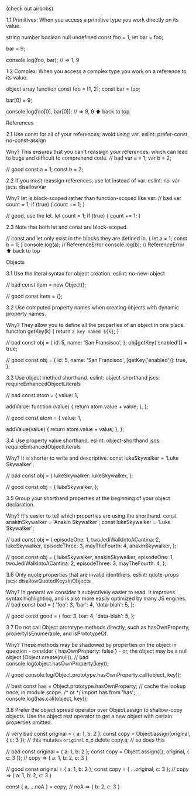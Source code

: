 (check out airbnbs)

1.1 Primitives: When you access a primitive type you work directly on its value.

string
number
boolean
null
undefined
const foo = 1;
let bar = foo;

bar = 9;

console.log(foo, bar); // => 1, 9

1.2 Complex: When you access a complex type you work on a reference to its value.

object
array
function
const foo = [1, 2];
const bar = foo;

bar[0] = 9;

console.log(foo[0], bar[0]); // => 9, 9
⬆ back to top

References


2.1 Use const for all of your references; avoid using var. eslint: prefer-const, no-const-assign

Why? This ensures that you can't reassign your references, which can lead to bugs and difficult to comprehend code.
// bad
var a = 1;
var b = 2;

// good
const a = 1;
const b = 2;

2.2 If you must reassign references, use let instead of var. eslint: no-var jscs: disallowVar

Why? let is block-scoped rather than function-scoped like var.
// bad
var count = 1;
if (true) {
  count += 1;
}

// good, use the let.
let count = 1;
if (true) {
  count += 1;
}

2.3 Note that both let and const are block-scoped.

// const and let only exist in the blocks they are defined in.
{
  let a = 1;
  const b = 1;
}
console.log(a); // ReferenceError
console.log(b); // ReferenceError
⬆ back to top

Objects


3.1 Use the literal syntax for object creation. eslint: no-new-object

// bad
const item = new Object();

// good
const item = {};

3.2 Use computed property names when creating objects with dynamic property names.

Why? They allow you to define all the properties of an object in one place.
function getKey(k) {
  return `a key named ${k}`;
}

// bad
const obj = {
  id: 5,
  name: 'San Francisco',
};
obj[getKey('enabled')] = true;

// good
const obj = {
  id: 5,
  name: 'San Francisco',
  [getKey('enabled')]: true,
};

3.3 Use object method shorthand. eslint: object-shorthand jscs: requireEnhancedObjectLiterals

// bad
const atom = {
  value: 1,

  addValue: function (value) {
    return atom.value + value;
  },
};

// good
const atom = {
  value: 1,

  addValue(value) {
    return atom.value + value;
  },
};

3.4 Use property value shorthand. eslint: object-shorthand jscs: requireEnhancedObjectLiterals

Why? It is shorter to write and descriptive.
const lukeSkywalker = 'Luke Skywalker';

// bad
const obj = {
  lukeSkywalker: lukeSkywalker,
};

// good
const obj = {
  lukeSkywalker,
};

3.5 Group your shorthand properties at the beginning of your object declaration.

Why? It's easier to tell which properties are using the shorthand.
const anakinSkywalker = 'Anakin Skywalker';
const lukeSkywalker = 'Luke Skywalker';

// bad
const obj = {
  episodeOne: 1,
  twoJediWalkIntoACantina: 2,
  lukeSkywalker,
  episodeThree: 3,
  mayTheFourth: 4,
  anakinSkywalker,
};

// good
const obj = {
  lukeSkywalker,
  anakinSkywalker,
  episodeOne: 1,
  twoJediWalkIntoACantina: 2,
  episodeThree: 3,
  mayTheFourth: 4,
};

3.6 Only quote properties that are invalid identifiers. eslint: quote-props jscs: disallowQuotedKeysInObjects

Why? In general we consider it subjectively easier to read. It improves syntax highlighting, and is also more easily optimized by many JS engines.
// bad
const bad = {
  'foo': 3,
  'bar': 4,
  'data-blah': 5,
};

// good
const good = {
  foo: 3,
  bar: 4,
  'data-blah': 5,
};

3.7 Do not call Object.prototype methods directly, such as hasOwnProperty, propertyIsEnumerable, and isPrototypeOf.

Why? These methods may be shadowed by properties on the object in question - consider { hasOwnProperty: false } - or, the object may be a null object (Object.create(null)).
// bad
console.log(object.hasOwnProperty(key));

// good
console.log(Object.prototype.hasOwnProperty.call(object, key));

// best
const has = Object.prototype.hasOwnProperty; // cache the lookup once, in module scope.
/* or */
import has from 'has';
…
console.log(has.call(object, key));

3.8 Prefer the object spread operator over Object.assign to shallow-copy objects. Use the object rest operator to get a new object with certain properties omitted.

// very bad
const original = { a: 1, b: 2 };
const copy = Object.assign(original, { c: 3 }); // this mutates `original` ಠ_ಠ
delete copy.a; // so does this

// bad
const original = { a: 1, b: 2 };
const copy = Object.assign({}, original, { c: 3 }); // copy => { a: 1, b: 2, c: 3 }

// good
const original = { a: 1, b: 2 };
const copy = { ...original, c: 3 }; // copy => { a: 1, b: 2, c: 3 }

const { a, ...noA } = copy; // noA => { b: 2, c: 3 }